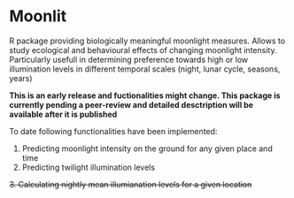 # Moonlit

R package providing biologically meaningful moonlight measures. Allows to study ecological and behavioural effects of changing moonlight intensity.
Particularly usefull in determining preference towards high or low illumination levels in different temporal scales (night, lunar cycle, seasons, years)


__This is an early release  and fuctionalities might change. This package is currently pending a peer-review and detailed desctription will be available after it is published__


To date following functionalities have been implemented:

1. Predicting moonlight intensity on the ground for any given place and time
2. Predicting twilight illumination levels

~~3. Calculating nightly mean illumianation levels for a given location~~
